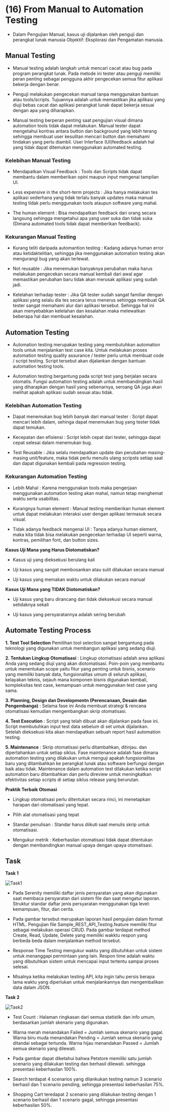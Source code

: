 # (16) From Manual to Automation Testing

- Dalam Pengujian Manual, kasus uji dijalankan oleh penguji dan perangkat lunak manusia Objektif: Eksplorasi dan Pengamatan manusia.

## Manual Testing

- Manual testing adalah langkah untuk mencari cacat atau bug pada program perangkat lunak. Pada metode ini tester atau penguji memiliki peran penting sebagai pengguna akhir pengecekan semua fitur aplikasi bekerja dengan benar. 
  
- Penguji melakukan pengecekan manual tanpa menggunakan bantuan atau tools/scripts. Tujuannya adalah untuk memastikan jika aplikasi yang diuji bebas cacat dan aplikasi perangkat lunak dapat bekerja sesuai dengan apa yang diharapkan. 
  
- Manual testing berperan penting saat pengujian visual dimana automation tools tidak dapat melakukan. Manual tester dapat mengetahui kontras antara button dan background yang lebih terang sehingga membuat user kesulitan mencari button dan memahami tindakan yang perlu diambil. User Interface (UI)feedback adalah hal yang tidak dapat ditemukan menggunakan automated testing.

### Kelebihan Manual Testing

- Mendapatkan Visual Feedback : Tools dan Scripts tidak dapat membantu dalam memberikan opini maupun input mengenai tampilan UI.

- Less expensive in the short-term projects : Jika hanya melakukan tes aplikasi sederhana yang tidak terlalu banyak updates maka manual testing tidak perlu menggunakan tools ataupun software yang mahal.

- The human element : Bisa mendapatkan feedback dari orang secara langsung sehingga mengetahui apa yang user suka dan tidak suka (Dimana automated tools tidak dapat memberikan feedback).

### Kekurangan Manual Testing

- Kurang teliti daripada automantion testing : Kadang adanya human error atau ketidaktelitian, sehingga jika menggunakan automation testing akan mengurangi bug yang akan terlewat.

- Not reusable : Jika menemukan banyaknya perubahan maka harus melakukan pengecekan secara manual kembali dari awal agar memastikan perubahan baru tidak akan merusak aplikasi yang sudah jadi.

- Kelelahan terhadap tester : Jika QA tester sudah sangat familiar dengan aplikasi yang selalu dia tes secara terus menerus sehingga membuat QA tester sangat memahami alur dari aplikasi tersebut. Sehingga hal ini akan menyebabkan kelelahan dan kesalahan maka melewatkan beberapa hal dan membuat kesalahan.

## Automation Testing

- Automation testing merupakan testing yang membutuhkan automation tools untuk menjalankan test case kita. Untuk melakukan proses automation testing quality assurance / tester perlu untuk membuat code / script testing. Script tersebut akan dijalankan dengan bantuan automation testing tools. 
  
- Automation testing bergantung pada script test yang berjalan secara otomatis. Fungsi automation testing adalah untuk membandingkan hasil yang diharapkan dengan hasil yang sebenarnya, seroang QA juga akan melihat apakah aplikasi sudah sesuai atau tidak. 

### Kelebihan Automation Testing

- Dapat menemukan bug lebih banyak dari manual tester : Script dapat mencari lebih dalam, sehinga dapat menemukan bug yang tester tidak dapat temukan.

- Kecepatan dan efisiensi : Script lebih cepat dari tester, sehingga dapat cepat selesai dalam menemukan bug.

- Test Reusable : Jika selalu mendapatkan update dan perubahan masing-masing unit/feature, maka tidak perlu menulis ulang scripsts setiap saat dan dapat digunakan kembali pada regression testing.

### Kekurangan Automation Testing

- Lebih Mahal : Karena menggunakan tools maka pengerjaan menggunakan automation testing akan mahal, namun tetap menghemat waktu serta usabilitas.

- Kurangnya human element : Manual testing memberikan human element untuk dapat melakukan interaksi user dengan aplikasi termasuk secara visual.

- Tidak adanya feedback mengenai UI : Tanpa adanya human element, maka kita tidak bisa melakukan pengecekan terhadap UI seperti warna, kontras, pemilihan font, dan button sizes.


**Kasus Uji Mana yang Harus Diotomatiskan?**

- Kasus uji yang dieksekusi berulang kali

- Uji kasus yang sangat membosankan atau sulit dilakukan secara manual

- Uji kasus yang memakan waktu untuk dilakukan secara manual

**Kasus Uji Mana yang TIDAK Diotomatiskan?**

- Uji kasus yang baru dirancang dan tidak dieksekusi secara manual setidaknya sekali

- Uji kasus yang persyaratannya adalah sering berubah


## Automate Testing Process

**1. Test Tool Selection**
Pemilihan tool selection sangat bergantung pada teknologi yang digunakan untuk membangun aplikasi yang sedang diuji. 

**2. Tentukan Lingkup Otomatisasi** : Lingkup otomatisasi adalah area aplikasi Anda yang sedang diuji yang akan diotomatisasi. Poin-poin yang membantu untuk menentukan scope yaitu fitur yang penting untuk bisnis, scenario yang memiliki banyak data, fungsionalitas umum di seluruh aplikasi, kelayakan teknis, sejauh mana komponen bisnis digunakan kembali, kompleksitas test case, kemampuan untuk menggunakan test case yang sama.

**3. Planning, Design dan Developmentn (Perencanaan, Desain dan Pengembanga)** : Selama fase ini Anda membuat strategi & rencana otomatisasi kemudian mengembangkan skrip otomatisasi.

**4. Test Execution** : Script yang telah dibuat akan dijalankan pada fase ini. Script membutuhkan input test data sebelum di set untuk dijalankan. Setelah dieksekusi kita akan mendapatkan sebuah report hasil automation testing. 

**5. Maintenance** : Skrip otomatisasi perlu ditambahkan, ditinjau. dan dipertahankan untuk setiap siklus. Fase maintenance adalah fase dimana automation testing yang dilakukan untuk menguji apakah fungsionalitas baru yang ditambahkan ke perangkat lunak atau software berfungsi dengan baik atau tidak. Maintenance dalam automation test dilakukan ketika script automation baru ditambahkan dan perlu direview untuk meningkatkan efektivitas setiap scripts di setiap siklus release yang berurutan. 

**Praktik Terbaik Otomasi**

- Lingkup otomatisasi perlu ditentukan secara rinci, ini menetapkan harapan dari otomatisasi yang tepat.

- Pilih alat otomatisasi yang tepat 

- Standar penulisan : Standar harus diikuti saat menulis skrip untuk otomatisasi.

- Mengukur metrik : Keberhasilan otomatisasi tidak dapat ditentukan dengan membandingkan manual upaya dengan upaya otomatisasi.

## Task

**Task 1**

![Task1](https://user-images.githubusercontent.com/94749506/158949146-cd943aeb-b145-4109-9192-0b22989dd046.PNG)

- Pada Serenity memiliki daftar jenis persyaratan yang akan digunakan saat membaca persyaratan dari sistem file dan saat mengatur laporan. Struktur standar daftar jenis persyaratan menggunakan tiga level: kemampuan, fitur, dan cerita.

- Pada gambar tersebut merupakan laporan hasil pengujian dalam format HTML. Pengujian file Sample_REST_API_Testing.feature memiliki fitur sebagai melakukan operasi CRUD. Pada gambar terdapat method Create, Read, Update, Delete yang memiliki wakktu respon yang berbeda beda dalam menjalankan method tersebut. 
  
- Response Time Testing mengukur waktu yang dibutuhkan untuk sistem untuk menanggapi permintaan yang lain. Respon time adalah waktu yang dibutuhkan sistem untuk mencapai input tertentu sampai proses selesai. 
  
- Misalnya ketika melakukan testing API, kita ingin tahu persis berapa lama waktu yang diperlukan untuk menjalankannya dan mengembalikan data dalam JSON.

**Task 2**

![Task2](https://user-images.githubusercontent.com/94749506/158949111-6020c627-2f47-4972-8ade-0c7fe1ec5089.PNG)

- Test Count : Halaman ringkasan dari semua statistik dan info umum, berdasarkan jumlah skenario yang digunakan.

- Warna merah menandakan Failed = Jumlah semua skenario yang gagal. Warna biru muda menandakan Pending = Jumlah semua skenario yang ditandai sebagai tertunda. Warna hijau menandakan Passed = Jumlah semua skenario yang dilewati.

- Pada gambar dapat diketahui bahwa Petstore memiliki satu jumlah scenario yang dilakukan testing dan berhasil dilewati. sehingga presentasi keberhasilan 100%.

- Search terdapat 4 scenarios yang dilankukan testing namun 3 scenario berhasil dan 1 scenario pending, sehingga presentasi keberhasilan 75%.

- Shopping Cart teredapat 2 scenario yang dilakukan testing dengan 1 scenario berhasil dan 1 scenario gagal, sehingga presentasi keberhasilan 50%.
